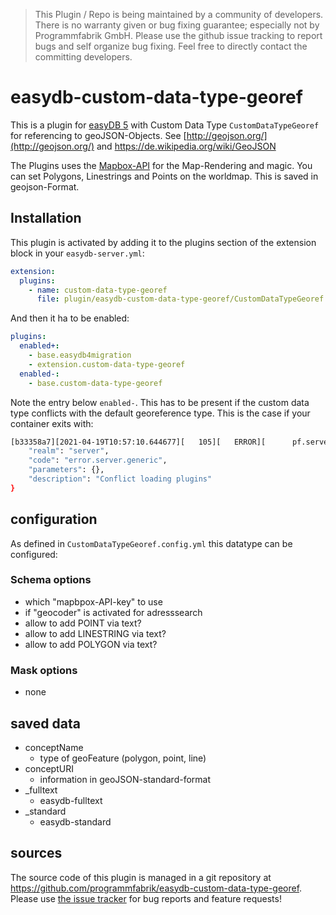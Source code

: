 > This Plugin / Repo is being maintained by a community of developers.
There is no warranty given or bug fixing guarantee; especially not by
Programmfabrik GmbH. Please use the github issue tracking to report bugs
and self organize bug fixing. Feel free to directly contact the committing
developers.

# easydb-custom-data-type-georef

This is a plugin for [easyDB 5](http://5.easydb.de/) with Custom Data Type `CustomDataTypeGeoref` for referencing to geoJSON-Objects. See [http://geojson.org/](http://geojson.org/) and https://de.wikipedia.org/wiki/GeoJSON

The Plugins uses the [Mapbox-API](https://www.mapbox.com/api-documentation/) for the Map-Rendering and magic. You can set Polygons, Linestrings and Points on the worldmap. This is saved in geojson-Format.

## Installation

This plugin is activated by adding it to the plugins section of the extension block in your `easydb-server.yml`:
```yaml
extension:
  plugins:
    - name: custom-data-type-georef
      file: plugin/easydb-custom-data-type-georef/CustomDataTypeGeoref.config.yml
```

And then it ha to be enabled:
```yaml
plugins:
  enabled+:
    - base.easydb4migration
    - extension.custom-data-type-georef
  enabled-:
    - base.custom-data-type-georef
```
Note the entry below `enabled-`. 
This has to be present if the custom data type conflicts with the default georeference type. 
This is the case if your container exits with:

```bash
[b33358a7][2021-04-19T10:57:10.644677][   105][   ERROR][      pf.server.main] exception: {
    "realm": "server",
    "code": "error.server.generic",
    "parameters": {},
    "description": "Conflict loading plugins"
}
```

## configuration

As defined in `CustomDataTypeGeoref.config.yml` this datatype can be configured:

### Schema options

* which "mapbpox-API-key" to use
* if "geocoder" is activated for adresssearch
* allow to add POINT via text?
* allow to add LINESTRING via text?
* allow to add POLYGON via text?

### Mask options

* none

## saved data

* conceptName
    * type of geoFeature (polygon, point, line)
* conceptURI
    * information in geoJSON-standard-format
* _fulltext
    * easydb-fulltext
* _standard
    * easydb-standard

## sources

The source code of this plugin is managed in a git repository at <https://github.com/programmfabrik/easydb-custom-data-type-georef>. Please use [the issue tracker](https://github.com/programmfabrik/easydb-custom-data-type-georef/issues) for bug reports and feature requests!
